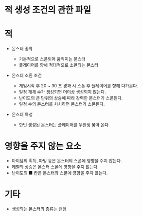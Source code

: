 # 적 생성 조건의 관한 파일



# 적

 - 몬스터 종류
     - 기본적으로 스폰되어 움직이는 몬스터
     - 플레이어를 향해 적대적으로 소환되는 몬스터

 - 몬스터 소환 조건
     - 게임시작 후 20 ~ 30 초 경과 시 스폰 후 플레이어를 향해 다가온다.
     - 일정 개채 수가 생성되면 더이상 생성되지 않는다.
     - 난이도의 큰 단위의 상승에 따라 강력한 몬스터가 스폰된다.
     - 일정 수의 몬스터를 처치하면 몬스터가 스폰된다.


 - 몬스터 특성
     - 한번 생성된 몬스터는 플레이어를 무한정 쫓아 온다.

# 영향을 주지 않는 요소
 - 아이템의 획득, 파밍 등은 몬스터의 스폰에 영향을 주지 않는다.
 - 레벨의 상승은 몬스터 스폰에 영향을 주지 않는다.
 - 난이도의 ■ 칸은 몬스터의 스폰에 영향을 주지 않는다.
# 기타
 - 생성되는 몬스터의 종류는 랜덤
